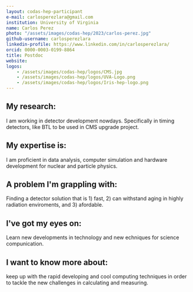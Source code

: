 ```yaml
---
layout: codas-hep-participant
e-mail: carlosperezlara@gmail.com
institution: University of Virginia
name: Carlos Perez
photo: "/assets/images/codas-hep/2023/carlos-perez.jpg"
github-username: carlosperezlara
linkedin-profile: https://www.linkedin.com/in/carlosperezlara/
orcid: 0000-0003-0199-8864
title: Postdoc
website:
logos:
    - /assets/images/codas-hep/logos/CMS.jpg
    - /assets/images/codas-hep/logos/UVA-Logo.png
    - /assets/images/codas-hep/logos/Iris-hep-logo.png
---
```


## My research:
I am working in detector development nowdays. Specifically in timing detectors, like BTL to be used in CMS upgrade project.

## My expertise is:
I am proficient in data analysis, computer simulation and hardware development for nuclear and particle physics.

## A problem I'm grappling with:
Finding a detector solution that is 1) fast, 2) can withstand aging in highly radiation enviroments, and 3) afordable.

## I've got my eyes on:
Learn new developments in technology and new echniques for science compunication.

## I want to know more about:
keep up with the rapid developing and cool computing techniques in order to tackle the new challenges in calculating and measuring.
